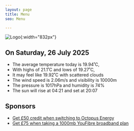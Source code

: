 ```yaml
---
layout: page
title: Menu
seo: Menu

---
```


![Logo](/images/logo.jpg){:width="832px"}

<!-- weather_marker starts -->
## On Saturday, 26 July 2025

- The average temperature today is 19.94˚C,
- With highs of 21.1˚C and lows of 19.27˚C,
- It may feel like 19.92˚C with scattered clouds
- The wind speed is 2.06m/s and visibility is 10000m
- The pressure is 1017hPa and humidity is 74%
- The sun will rise at 04:21 and set at 20:07

<!-- weather_marker ends -->

## Sponsors

- [Get £50 credit when switching to Octopus Energy](https://bit.ly/3oD1nnS)
- [Get £75 when taking a 1000mb YouFibre broadband plan](https://aklam.io/91zWhU?)
